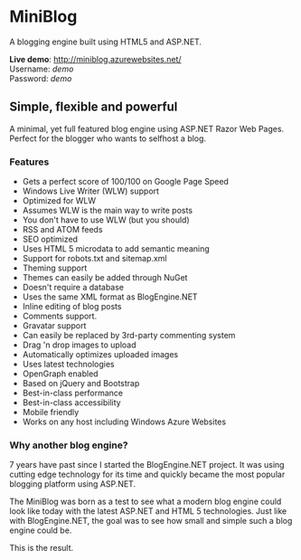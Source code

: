 # MiniBlog

A blogging engine built using HTML5 and ASP.NET.

__Live demo__: http://miniblog.azurewebsites.net/  
Username: _demo_  
Password: _demo_  


## Simple, flexible and powerful

A minimal, yet full featured blog engine using ASP.NET Razor Web Pages. 
Perfect for the blogger who wants to selfhost a blog. 

### Features

* Gets a perfect score of 100/100 on Google Page Speed
* Windows Live Writer (WLW) support
 * Optimized for WLW
 * Assumes WLW is the main way to write posts
 * You don't have to use WLW (but you should)
* RSS and ATOM feeds
* SEO optimized
 * Uses HTML 5 microdata to add semantic meaning
 * Support for robots.txt and sitemap.xml
* Theming support
 * Themes can easily be added through NuGet
* Doesn't require a database
 * Uses the same XML format as BlogEngine.NET
* Inline editing of blog posts
* Comments support. 
 * Gravatar support 
 * Can easily be replaced by 3rd-party commenting system
* Drag 'n drop images to upload
 * Automatically optimizes uploaded images
* Uses latest technologies
 * OpenGraph enabled
 * Based on jQuery and Bootstrap
* Best-in-class performance
* Best-in-class accessibility
* Mobile friendly
* Works on any host including Windows Azure Websites

### Why another blog engine?
7 years have past since I started the BlogEngine.NET project. 
It was using cutting edge technology for its time and quickly became the 
most popular blogging platform using ASP.NET.

The MiniBlog was born as a test to see what a modern blog engine could
look like today with the latest ASP.NET and HTML 5 technologies. Just like
with BlogEngine.NET, the goal was to see how small and simple such a 
blog engine could be. 

This is the result.